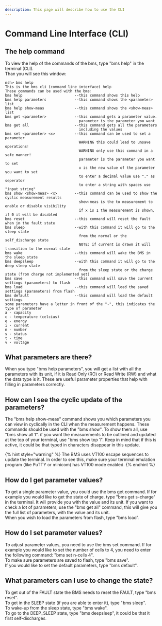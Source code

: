 ```yaml
---
description: This page will describe how to use the CLI
---
```


# Command Line Interface \(CLI\)

## The help command

To view the help of the commands of the bms, type "bms help" in the terminal \(CLI\).  
Than you will see this window:

```text
nsh> bms help
This is the bms cli (command line interface) help
These commands can be used with the bms:
bms help                        --this command shows this help
bms help parameters             --this command shows the <parameter> list
bms help show-meas              --this command shows the <show-meas> list
bms get <parameter>             --this command gets a parameter value.
                                  parameter is the parameter you want
bms get all                     --this command gets all the parameters
                                  including the values
bms set <parameter> <x>         --this command can be used to set a parameter
                                  WARNING this could lead to unsave operations!
                                  WARNING only use this command in a safe manner!
                                  parameter is the parameter you want to set
                                  x is the new value of the parameter you want to set
                                  to enter a decimal value use "." as seperator
                                  to enter a string with spaces use "input string"
bms show <show-meas> <x>        --this command can be used to show the cyclic measurement results
                                  show-meas is the to measurement to enable or disable visibility
                                  if x is 1 the measurement is shown, if 0 it will be disabled
bms reset                       --this command will reset the fault when in the fault state
bms sleep                       --with this command it will go to the sleep state
                                  from the normal or the self_discharge state
                                  NOTE: if current is drawn it will transition to the normal state
bms wake                        --this command will wake the BMS in the sleep state
bms deepsleep                   --with this command it will go to the deep sleep state
                                  from the sleep state or the charge state (from charge not implemented yet)
bms save                        --this command will save the current settings (parameters) to flash
bms load                        --this command will load the saved settings (parameters) from flash
bms default                     --this command will load the default settings
some parameters have a letter in front of the "-", this indicates the type of parameter
a - capacity
c - temperature (celcius)
e - energy
i - current
n - number
s - status
t - time
v - voltage
```

## What parameters are there?

When you type "bms help parameters", you will get a list with all the parameters with its unit, if it is Read Only \(RO\) or Read Write \(RW\) and what the data type is it. These are useful parameter properties that help with filling in parameters correctly.

## How can I see the cyclic update of the parameters?

The "bms help show-meas" command shows you which parameters you can view in cyclically in the CLI when the measurement happens. These commands should be used with the "bms show". To show them all, use "bms show all 1". if you want the measurements to be outlined and updated at the top of your terminal, use "bms show top 1". Keep in mind that if this is active, it could be that typed in characters disappear in this update. 

{% hint style="warning" %}
The BMS uses VT100 escape sequences to update the terminal. In order to see this, make sure your terminal emulation program \(like PuTTY or minicom\) has VT100 mode enabled.
{% endhint %}

## How do I get parameter values?

To get a single parameter value, you could use the bms get command. If for example you would like to get the state of charge, type "bms get s-charge" in the terminal. It will provide you with the value and its unit. If you want to check a lot of parameters, use the "bms get all" command, this will give you the full list of parameters, with the value and its unit.    
When you wish to load the parameters from flash, type "bms load". 

## How do I set parameter values?

To adjust parameter values, you need to use the bms set command. If for example you would like to set the number of cells to 4, you need to enter the following command: "bms set n-cells 4".    
To make sure parameters are saved to flash, type "bms save".   
If you would like to set the default parameters, type "bms default". 

## What parameters can I use to change the state?

To get out of the FAULT state the BMS needs to reset the FAULT, type "bms reset".  
To get in the SLEEP state \(if you are able to enter it\), type "bms sleep".   
To wake-up from the sleep state, type "bms wake".  
To go to the DEEP\_SLEEP state, type "bms deepsleep", it could be that it first self-discharges.  



